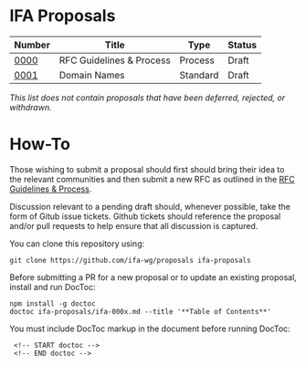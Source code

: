 IFA Proposals
=============

| Number       | Title                    | Type     | Status   |
|--------------|--------------------------|----------|----------|
| [0000][0000] | RFC Guidelines & Process | Process  | Draft    |
| [0001][0001] | Domain Names             | Standard | Draft    |

*This list does not contain proposals that have been deferred, rejected, or withdrawn.*

[0000]:https://github.com/ifa-wg/proposals/blob/master/ifa-0000.md
[0001]:https://github.com/ifa-wg/proposals/blob/master/ifa-0001.md

How-To
=======
Those wishing to submit a proposal should first should bring their idea to the relevant communities and then submit a new RFC as outlined in the [RFC Guidelines & Process][0000].

Discussion relevant to a pending draft should, whenever possible, take the form of Gitub issue tickets. Github tickets should reference the proposal and/or pull requests to help ensure that all discussion is captured.  

You can clone this repository using:

	git clone https://github.com/ifa-wg/proposals ifa-proposals

Before submitting a PR for a new proposal or to update an existing proposal, install and run DocToc:

	npm install -g doctoc
	doctoc ifa-proposals/ifa-000x.md --title '**Table of Contents**'

You must include DocToc markup in the document before running DocToc:

	 <!-- START doctoc -->
	 <!-- END doctoc -->